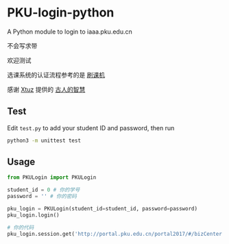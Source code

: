 # PKU-login-python

A Python module to login to iaaa.pku.edu.cn

不会写求带

欢迎测试

选课系统的认证流程参考的是 [刷课机](https://github.com/xmcp/HEED-GUI/blob/6ed892f62d42740cf44f4468ab31bd488f593094/elective_bot.py#L53)

感谢 [Xtuz](https://github.com/Xtuzzz) 提供的 [古人的智慧](https://github.com/PkuRH/PKURunningHelper/blob/master/PKURunner/iaaa.py)

## Test

Edit `test.py` to add your student ID and password, then run

```bash
python3 -m unittest test
```

## Usage

```python
from PKULogin import PKULogin

student_id = 0 # 你的学号
password = '' # 你的密码

pku_login = PKULogin(student_id=student_id, password=password)
pku_login.login()

# 你的代码
pku_login.session.get('http://portal.pku.edu.cn/portal2017/#/bizCenter')

```
